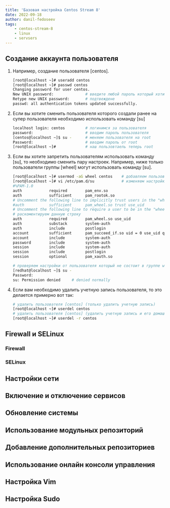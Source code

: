 ```yaml
---
title: 'Базовая настройка Centos Stream 8'
date: 2022-09-18
author: danil-fedoseev
tags:
    - centos-stream-8
    - linux
    - servsers
---
```


## Создание аккаунта пользователя

1. Например, создание пользователя \[centos\].
    ```bash
    [root@localhost ~]# useradd centos
    [root@localhost ~]# passwd centos
    Changing password for user centos.
    New UNIX password:              # введите любой пароль который хотите установить
    Retype new UNIX password:       # подтвеждене
    passwd: all authentication tokens updated successfully.
    ```
2. Если вы хотите сменить пользователя которого создали ранее на супер пользователя необходимо использовать команду \[su\]
    ```bash
    localhost login: centos         # логинимся за пользователя
    password:                       # вводим пароль пользователя
    [centos@localhost ~]$ su -      # меняем пользователя на root
    Password:                       # вводим пароль от root
    [root@localhost ~]#             # наш пользовтаель теперь root
    ```

3. Если вы хотите запретить пользователям использовать команду \[su\], то необходимо сменить пару настроек. Например, ниже только пользователи группы \[wheel\] могут использовать команду \[su\].
    ```bash
    [root@localhost ~]# usermod -aG wheel centos    # добавляем пользователя centos в группу wheel
    [root@localhost ~]# vi /etc/pam.d/su            # изменяем настройки su
    #%PAM-1.0
    auth            required        pam_env.so
    auth            sufficient      pam_rootok.so
    # Uncomment the following line to implicitly trust users in the "wheel" group.
    #auth           sufficient      pam_wheel.so trust use_uid
    # Uncomment the following line to require a user to be in the "wheel" group.
    # раскоментируем данную строку
    auth            required        pam_wheel.so use_uid
    auth            substack        system-auth
    auth            include         postlogin
    account         sufficient      pam_succeed_if.so uid = 0 use_uid quiet
    account         include         system-auth
    password        include         system-auth
    session         include         system-auth
    session         include         postlogin
    session         optional        pam_xauth.so

    # проверяем настройки от пользователя который не состоит в группе wheel
    [redhat@localhost ~]$ su -
    Password:
    su: Permission denied     # denied normally
    ```
4. Если вам необходимо удалить учетную запись пользователя, то это делается примерно вот так:
    ```bash
    # удалить пользователя [centos] (только удалить учетную запись)
    [root@localhost ~]# userdel centos
    # удалить пользователя [centos] (удалить учетную запись и его домашнюю директорию)
    [root@localhost ~]# userdel -r centos
    ```

## Firewall и SELinux

### Firewall

### SELinux

## Настройки сети

## Включение и отключение сервисов

## Обновление системы

## Использование модульных репозиторий

## Добавление дополнительных репозиториев

## Использование онлайн консоли управления

## Настройка Vim

## Настройка Sudo
